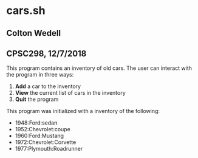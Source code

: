 # cars.sh
## Colton Wedell
## CPSC298, 12/7/2018

This program contains an inventory of old cars. The user can interact with the program in three ways:
1. **Add** a car to the inventory
2. **View** the current list of cars in the inventory
3. **Quit** the program

This program was initialized with a inventory of the following:
* 1948:Ford:sedan
* 1952:Chevrolet:coupe
* 1960:Ford:Mustang
* 1972:Chevrolet:Corvette
* 1977:Plymouth:Roadrunner
